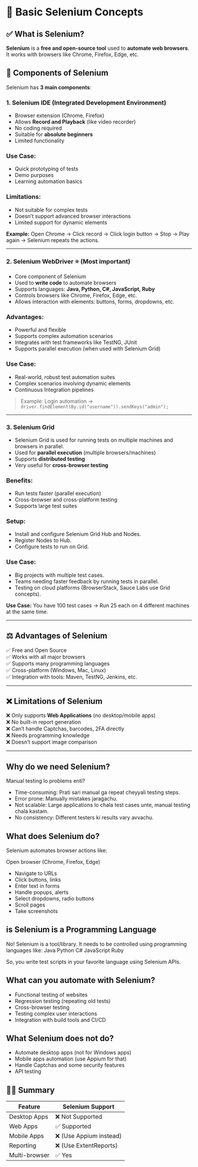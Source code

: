 # 🧪 Basic Selenium Concepts

## ✅ What is Selenium?

**Selenium** is a **free and open-source tool** used to **automate web browsers**.
It works with browsers like Chrome, Firefox, Edge, etc.

## 🧩 Components of Selenium

Selenium has **3 main components**:

### 1. Selenium IDE (Integrated Development Environment)
- Browser extension (Chrome, Firefox)
- Allows **Record and Playback** (like video recorder)
- No coding required
- Suitable for **absolute beginners**
- Limited functionality

### Use Case:
- Quick prototyping of tests
- Demo purposes
- Learning automation basics

### Limitations:
- Not suitable for complex tests
- Doesn’t support advanced browser interactions
- Limited support for dynamic elements

**Example:** Open Chrome → Click record → Click login button → Stop → Play again → Selenium repeats the actions.

---

### 2. Selenium WebDriver ⭐️ (Most important)
- Core component of Selenium
- Used to **write code** to automate browsers
- Supports languages: **Java, Python, C#, JavaScript, Ruby**
- Controls browsers like Chrome, Firefox, Edge, etc.
- Allows interaction with elements: buttons, forms, dropdowns, etc.

### Advantages:
- Powerful and flexible
- Supports complex automation scenarios
- Integrates with test frameworks like TestNG, JUnit
- Supports parallel execution (when used with Selenium Grid)

### Use Case:
- Real-world, robust test automation suites
- Complex scenarios involving dynamic elements
- Continuous Integration pipelines

> Example: Login automation → `driver.findElement(By.id("username")).sendKeys("admin");`

---

### 3. Selenium Grid
- Selenium Grid is used for running tests on multiple machines and browsers in parallel.
- Used for **parallel execution** (multiple browsers/machines)
- Supports **distributed testing**
- Very useful for **cross-browser testing**

### Benefits:
- Run tests faster (parallel execution)
- Cross-browser and cross-platform testing
- Supports large test suites

### Setup:
- Install and configure Selenium Grid Hub and Nodes.
- Register Nodes to Hub.
- Configure tests to run on Grid.

### Use Case:
- Big projects with multiple test cases.
- Teams needing faster feedback by running tests in parallel.
- Testing on cloud platforms (BrowserStack, Sauce Labs use Grid concepts).

**Use Case:** You have 100 test cases → Run 25 each on 4 different machines at the same time.

---

## ⚖️ Advantages of Selenium

✅ Free and Open Source  
✅ Works with all major browsers  
✅ Supports many programming languages  
✅ Cross-platform (Windows, Mac, Linux)  
✅ Integration with tools: Maven, TestNG, Jenkins, etc.

---

## ❌ Limitations of Selenium

❌ Only supports **Web Applications** (no desktop/mobile apps)  
❌ No built-in report generation  
❌ Can’t handle Captchas, barcodes, 2FA directly  
❌ Needs programming knowledge  
❌ Doesn’t support image comparison

---

## Why do we need Selenium?

Manual testing lo problems enti?

- Time-consuming: Prati sari manual ga repeat cheyyali testing steps.
- Error prone: Manually mistakes jaragachu.
- Not scalable: Large applications lo chala test cases unte, manual testing chala kastam.
- No consistency: Different testers ki results vary avvachu.

## What does Selenium do?

Selenium automates browser actions like:

Open browser (Chrome, Firefox, Edge)

- Navigate to URLs
- Click buttons, links
- Enter text in forms
- Handle popups, alerts
- Select dropdowns, radio buttons
- Scroll pages
- Take screenshots

## is Selenium is a Programming Language

No!
Selenium is a tool/library. It needs to be controlled using programming languages like:
Java
Python
C#
JavaScript
Ruby

So, you write test scripts in your favorite language using Selenium APIs.

## What can you automate with Selenium?

- Functional testing of websites
- Regression testing (repeating old tests)
- Cross-browser testing
- Testing complex user interactions
- Integration with build tools and CI/CD

## What Selenium does not do?

- Automate desktop apps (not for Windows apps)
- Mobile apps automation (use Appium for that)
- Handle Captchas and some security features
- API testing

## 🧑‍💻 Summary

| Feature            | Selenium Support         |
|--------------------|--------------------------|
| Desktop Apps       | ❌ Not Supported         |
| Web Apps           | ✅ Supported             |
| Mobile Apps        | ❌ (Use Appium instead)  |
| Reporting          | ❌ (Use ExtentReports)   |
| Multi-browser      | ✅ Yes                   |